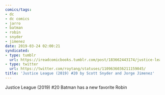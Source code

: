 ```yaml
---
comics/tags:
- dc
- dc comics
- jarro
- batman
- robin
- snyder
- jimenez
date: 2019-03-24 02:00:21
syndicated:
- type: tumblr
  url: https://ireadcomicbooks.tumblr.com/post/183662443174/justice-league-2019-20-batman-has-a-new
- type: twitter
  url: https://twitter.com/roytang/statuses/1109636036211159045/
title: 'Justice League (2019) #20 by Scott Snyder and Jorge Jimenez'
---
```


Justice League (2019) #20 Batman has a new favorite Robin